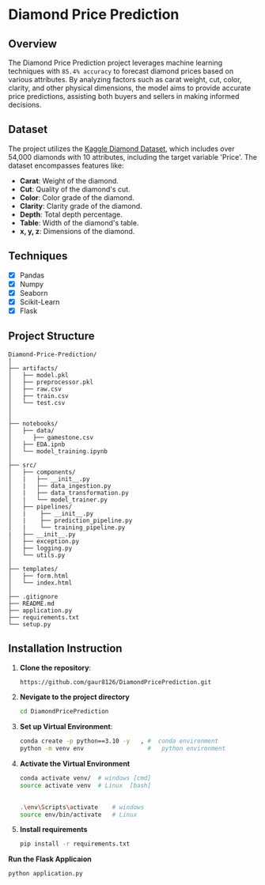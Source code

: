 # Diamond Price Prediction

## Overview

The Diamond Price Prediction project leverages machine learning techniques with `85.4% accuracy` to forecast diamond prices based on various attributes. By analyzing factors such as carat weight, cut, color, clarity, and other physical dimensions, the model aims to provide accurate price predictions, assisting both buyers and sellers in making informed decisions.

## Dataset

The project utilizes the [Kaggle Diamond Dataset](https://www.kaggle.com/competitions/playground-series-s3e8/data?select=train.csv), which includes over 54,000 diamonds with 10 attributes, including the target variable 'Price'. The dataset encompasses features like:

- **Carat**: Weight of the diamond.
- **Cut**: Quality of the diamond's cut.
- **Color**: Color grade of the diamond.
- **Clarity**: Clarity grade of the diamond.
- **Depth**: Total depth percentage.
- **Table**: Width of the diamond's table.
- **x, y, z**: Dimensions of the diamond.

## Techniques
- [x] Pandas 
- [x] Numpy   
- [x] Seaborn
- [x] Scikit-Learn
- [x] Flask

## Project Structure
```
Diamond-Price-Prediction/
│
├── artifacts/         
│   ├── model.pkl                
│   ├── preprocessor.pkl
│   ├── raw.csv
│   ├── train.csv
│   └── test.csv
│   
│
├── notebooks/                      
│   ├── data/                 
│      ├── gamestone.csv                 
│   ├── EDA.ipnb                
│   └── model_training.ipynb       
│
├── src/                        
│   ├── components/
│   |   ├── __init__.py
│   |   ├── data_ingestion.py
│   |   ├── data_transformation.py
│   |   └── model_trainer.py
│   ├── pipelines/
│   |    ├── __init__.py
│   |    ├── prediction_pipeline.py
│   |    └── training_pipeline.py
|   ├── __init__.py                
│   ├── exception.py  
│   ├── logging.py
│   └── utils.py
│
├── templates/                          
│   ├── form.html                     
│   └── index.html                  
│
├── .gitignore               
├── README.md                      
├── application.py                        
├── requirements.txt                      
└── setup.py                       
```




## Installation Instruction

1. **Clone the repository**:

   ```bash
   https://github.com/gaur8126/DiamondPricePrediction.git

2. **Nevigate to the project directory**
   ```bash
   cd DiamondPricePrediction
   
3. **Set up Virtual Environment**:

   ```bash
   conda create -p python==3.10 -y   , #  conda environment
   python -m venv env                  #   python environment

  4. **Activate the Virtual Environment**
     ```bash
     conda activate venv/  # windows [cmd]
     source activate venv  # Linux  [bash]

  
     .\env\Scripts\activate    # windows
     source env/bin/activate   # Linux

  5. **Install requirements**
     ```bash
     pip install -r requirements.txt

  **Run the Flask Applicaion**
  ```bash
python application.py


